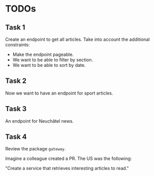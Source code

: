# TODOs


## Task 1

Create an endpoint to get all articles. Take into account the additional constraints:
 * Make the endpoint pageable.
 * We want to be able to filter by section.
 * We want to be able to sort by date.


## Task 2

Now we want to have an endpoint for sport articles.

## Task 3

An endpoint for Neuchâtel news.

## Task 4

Review the package `gateway`.

Imagine a colleague created a PR. The US was the following:

"Create a service that retrieves interesting articles to read."
